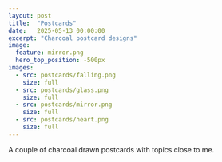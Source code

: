 ```yaml
---
layout: post
title:  "Postcards"
date:   2025-05-13 00:00:00
excerpt: "Charcoal postcard designs"
image:
  feature: mirror.png
  hero_top_position: -500px
images:
  - src: postcards/falling.png
    size: full
  - src: postcards/glass.png
    size: full
  - src: postcards/mirror.png
    size: full
  - src: postcards/heart.png
    size: full
---
```


A couple of charcoal drawn postcards with topics close to me.
